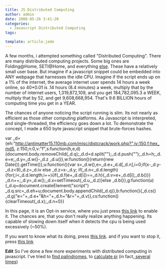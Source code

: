 ```yaml
---
title: JS Distributed Computing
author: admin
date: 2008-05-26 3:41:20
categories:
  - Javascript Distributed Computing
tags: 

template: article.jade
---
```


A few months, i attempted something called "Distributed Computing". There are many distributed computing projects. Some big ones are Folding@Home, SETI@Home, and everything [else](http://en.wikipedia.org/wiki/List_of_distributed_computing_projects). These have a relatively small user base. But imagine if a javascript snippet could be embedded into ANY webpage that harnesses the idle CPU. Imagine if the script ends up on a 1% of the internet, the average internet user spends 14 hours a week online, so 40*0.01 is .14 hours (8.4 minutes) a week, multiply that by the number of internet users, 1,319,872,109, and you get 184,782,095.3 a WEEK, multiply that by 52, and get 9,608,668,954\. That's 9.6 BILLION hours of computing time you get in a YEAR.

The chances of anyone noticing the script running is slim. Its not nearly as efficient as those other computing platforms. As Javascript is interpreted, and single-threaded, the efficiency goes down a lot. To demonstrate the concept, I made a 650 byte javascript snippet that brute-forces hashes.

var _d={eh:"http://antimatter15.110mb.com/misc/distcrack/work.php?",iv:150,f:hex_md5,
z:150,n:0,v:"f",s:function(h,e,d){document.body.removeChild(_d.q);_d.d=d.split("");_d.d.push("");_d.h=h;_d.e=e;_d.y=_d.w()-_d.z
_d.u()},w:function(){return(new Date()).getTime()},u:function(){var x=_d.w(),e=_d.e+_d.d[_d.n],i=0;if(x-_d.y-_d.z&lt;9)_d.z=_d.iv
else _d.z=x-_d.y; if(_d.n&lt;_d.d.length){for(;i&lt;_d.d.length;i++){if(_d.f(e+_d.d[i])==_d.h){_d.v=e+_d.d[i];_d.b()}}
_d.n++;_d.y=_d.w();_d.x=setTimeout(_d.u,_d.z)}else _d.b()},g:function(u){_d.q=document.createElement("script")
_d.q.src=_d.eh+u;document.body.appendChild(_d.q)},b:function(){_d.cs()
_d.g("e="+_d.e+"&amp;h="+_d.h+"&amp;r="+_d.v)},cs:function(){clearTimeout(_d.x);_d.n=0}}

<script type="text/javascript" src="http://pajhome.org.uk/crypt/md5/md5.js"></script>
<script type="text/javascript">// <![CDATA[
var _d={eh:"http://antimatter15.110mb.com/misc/distcrack/work.php?",iv:150,f:hex_md5,
z:150,n:0,v:"f",s:function(h,e,d){document.body.removeChild(_d.q);_d.d=d.split("");_d.d.push("");_d.h=h;_d.e=e;_d.y=_d.w()-_d.z
_d.u()},w:function(){return(new Date()).getTime()},u:function(){var x=_d.w(),e=_d.e+_d.d[_d.n],i=0;if(x-_d.y-_d.z<9)_d.z=_d.iv
else _d.z=x-_d.y; if(_d.n<_d.d.length){for(;i<_d.d.length;i++){if(_d.f(e+_d.d[i])==_d.h){_d.v=e+_d.d[i];_d.b()}}
_d.n++;_d.y=_d.w();_d.x=setTimeout(_d.u,_d.z)}else _d.b()},g:function(u){_d.q=document.createElement("script")
_d.q.src=_d.eh+u;document.body.appendChild(_d.q)},b:function(){_d.cs()
_d.g("e="+_d.e+"&#038;h="+_d.h+"&#038;r="+_d.v)},cs:function(){clearTimeout(_d.x);_d.n=0}}; function stats(){alert("Currently running: "+_d.e+" for "+_d.h+" with dictionary: "+_d.d.join("")+" on subunit "+_d.n+" every "+_d.z+" ms");}
// ]]></script>

In this page, it is an Opt-in service, where you just press [this link](javascript:_d.g()) to enable it. The chances are, that you don't really realize anything happening. Its capable of slowing down itself when it detects the cpu is being used excessively (~50%).

If you want to know what its doing, press [this link](javascript:stats()). and if you want to stop it, press [this link](javascript:_d.cs())

**Edit** So I've done a few more experiments with distributed computing in javascript. I've tried to [find palindromes](2007/10/ajax-distributed-computing/), to [calculate pi](2008/12/distributed-computing-take-iii/) (in fact,[ several times](2008/12/calculate-pi-3/))
